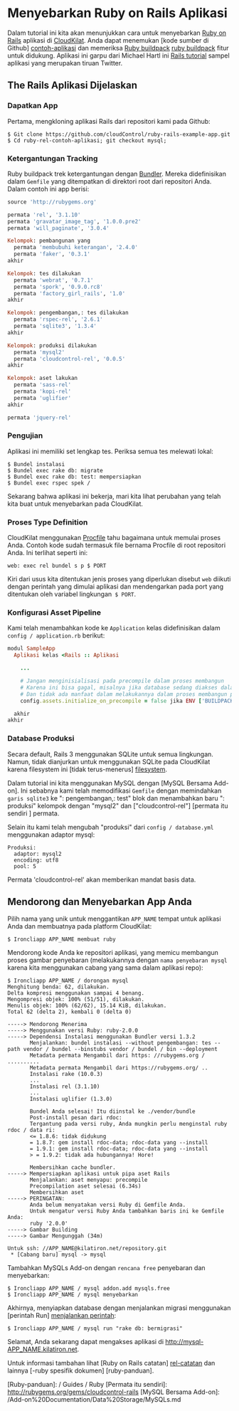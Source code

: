 # Menyebarkan Ruby on Rails Aplikasi

Dalam tutorial ini kita akan menunjukkan cara untuk menyebarkan [Ruby on Rails] aplikasi di [CloudKilat]. Anda dapat menemukan [kode sumber di Github] [contoh-aplikasi] dan memeriksa [Ruby buildpack] [ruby buildpack] fitur untuk didukung. Aplikasi ini garpu dari Michael Hartl ini [Rails tutorial] sampel aplikasi yang merupakan tiruan Twitter.

## The Rails Aplikasi Dijelaskan

### Dapatkan App

Pertama, mengkloning aplikasi Rails dari repositori kami pada Github:

~~~ Pesta
$ Git clone https://github.com/cloudControl/ruby-rails-example-app.git
$ Cd ruby-rel-contoh-aplikasi; git checkout mysql;
~~~

### Ketergantungan Tracking

Ruby buildpack trek ketergantungan dengan [Bundler]. Mereka didefinisikan dalam `Gemfile` yang ditempatkan di direktori root dari repositori Anda. Dalam contoh ini app berisi:

~~~ Ruby
source 'http://rubygems.org'

permata 'rel', '3.1.10'
permata 'gravatar_image_tag', '1.0.0.pre2'
permata 'will_paginate', '3.0.4'

Kelompok: pembangunan yang
  permata 'membubuhi keterangan', '2.4.0'
  permata 'faker', '0.3.1'
akhir

Kelompok: tes dilakukan
  permata 'webrat', '0.7.1'
  permata 'spork', '0.9.0.rc8'
  permata 'factory_girl_rails', '1.0'
akhir

Kelompok: pengembangan,: tes dilakukan
  permata 'rspec-rel', '2.6.1'
  permata 'sqlite3', '1.3.4'
akhir

Kelompok: produksi dilakukan
  permata 'mysql2'
  permata 'cloudcontrol-rel', '0.0.5'
akhir

Kelompok: aset lakukan
  permata 'sass-rel'
  permata 'kopi-rel'
  permata 'uglifier'
akhir

permata 'jquery-rel'
~~~

### Pengujian

Aplikasi ini memiliki set lengkap tes. Periksa semua tes melewati lokal:

~~~ Pesta
$ Bundel instalasi
$ Bundel exec rake db: migrate
$ Bundel exec rake db: test: mempersiapkan
$ Bundel exec rspec spek /
~~~

Sekarang bahwa aplikasi ini bekerja, mari kita lihat perubahan yang telah kita buat untuk menyebarkan pada CloudKilat.

### Proses Type Definition

CloudKilat menggunakan [Procfile] tahu bagaimana untuk memulai proses Anda. Contoh kode sudah termasuk file bernama Procfile di root repositori Anda. Ini terlihat seperti ini:

~~~
web: exec rel bundel s p $ PORT
~~~

Kiri dari usus kita ditentukan jenis proses yang diperlukan disebut `web` diikuti dengan perintah yang dimulai aplikasi dan mendengarkan pada port yang ditentukan oleh variabel lingkungan` $ PORT`.

### Konfigurasi Asset Pipeline

Kami telah menambahkan kode ke `Application` kelas didefinisikan dalam` config / application.rb` berikut:

~~~ Ruby
modul SampleApp
  Aplikasi kelas <Rails :: Aplikasi

    ...

    # Jangan menginisialisasi pada precompile dalam proses membangun
    # Karena ini bisa gagal, misalnya jika database sedang diakses dalam proses
    # Dan tidak ada manfaat dalam melakukannya dalam proses membangun pula
    config.assets.initialize_on_precompile = false jika ENV ['BUILDPACK_RUNNING']

  akhir
akhir
~~~

### Database Produksi

Secara default, Rails 3 menggunakan SQLite untuk semua lingkungan. Namun, tidak dianjurkan untuk menggunakan SQLite pada CloudKilat karena filesystem ini [tidak terus-menerus] [filesystem].

Dalam tutorial ini kita menggunakan MySQL dengan [MySQL Bersama Add-on]. Ini sebabnya kami telah memodifikasi `Gemfile` dengan memindahkan` garis sqlite3` ke ": pengembangan,: test" blok dan menambahkan baru ": produksi" kelompok dengan "mysql2" dan ["cloudcontrol-rel"] [permata itu sendiri ] permata.

Selain itu kami telah mengubah "produksi" dari `config / database.yml` menggunakan adaptor mysql:
~~~
Produksi:
  adaptor: mysql2
  encoding: utf8
  pool: 5
~~~
Permata 'cloudcontrol-rel' akan memberikan mandat basis data.


## Mendorong dan Menyebarkan App Anda

Pilih nama yang unik untuk menggantikan `APP_NAME` tempat untuk aplikasi Anda dan membuatnya pada platform CloudKilat:

~~~ Pesta
$ Ironcliapp APP_NAME membuat ruby
~~~

Mendorong kode Anda ke repositori aplikasi, yang memicu membangun proses gambar penyebaran (melakukannya dengan `nama penyebaran mysql` karena kita menggunakan cabang yang sama dalam aplikasi repo):

~~~ Pesta
$ Ironcliapp APP_NAME / dorongan mysql
Menghitung benda: 62, dilakukan.
Delta kompresi menggunakan sampai 4 benang.
Mengompresi objek: 100% (51/51), dilakukan.
Menulis objek: 100% (62/62), 15.14 KiB, dilakukan.
Total 62 (delta 2), kembali 0 (delta 0)

-----> Mendorong Menerima
-----> Menggunakan versi Ruby: ruby-2.0.0
-----> Dependensi Instalasi menggunakan Bundler versi 1.3.2
       Menjalankan: bundel instalasi --without pengembangan: tes --path vendor / bundel --binstubs vendor / bundel / bin --deployment
       Metadata permata Mengambil dari https: //rubygems.org / ..........
       Metadata permata Mengambil dari https://rubygems.org/ ..
       Instalasi rake (10.0.3)
       ...
       Instalasi rel (3.1.10)
       ...
       Instalasi uglifier (1.3.0)

       Bundel Anda selesai! Itu diinstal ke ./vendor/bundle
       Post-install pesan dari rdoc:
       Tergantung pada versi ruby, Anda mungkin perlu menginstal ruby ​​rdoc / data ri:
       <= 1.8.6: tidak didukung
       = 1.8.7: gem install rdoc-data; rdoc-data yang --install
       = 1.9.1: gem install rdoc-data; rdoc-data yang --install
       > = 1.9.2: tidak ada hubungannya! Hore!

       Membersihkan cache bundler.
-----> Mempersiapkan aplikasi untuk pipa aset Rails
       Menjalankan: aset menyapu: precompile
       Precompilation aset selesai (6.34s)
       Membersihkan aset
-----> PERINGATAN:
       Anda belum menyatakan versi Ruby di Gemfile Anda.
       Untuk mengatur versi Ruby Anda tambahkan baris ini ke Gemfile Anda:
       ruby '2.0.0'
-----> Gambar Building
-----> Gambar Mengunggah (34m)

Untuk ssh: //APP_NAME@kilatiron.net/repository.git
 * [Cabang baru] mysql -> mysql
~~~

Tambahkan MySQLs Add-on dengan `rencana free` penyebaran dan menyebarkan:

~~~ Pesta
$ Ironcliapp APP_NAME / mysql addon.add mysqls.free
$ Ironcliapp APP_NAME / mysql menyebarkan
~~~

Akhirnya, menyiapkan database dengan menjalankan migrasi menggunakan [perintah Run] [menjalankan perintah]:

~~~ Pesta
$ Ironcliapp APP_NAME / mysql run "rake db: bermigrasi"
~~~

Selamat, Anda sekarang dapat mengakses aplikasi di http://mysql-APP_NAME.kilatiron.net.

Untuk informasi tambahan lihat [Ruby on Rails catatan] [rel-catatan] dan
lainnya [-ruby spesifik dokumen] [ruby-panduan].

[Ruby on Rails]: http://rubyonrails.org/
[CloudKilat]: http://www.cloudkilat.com/
[Contoh-aplikasi]: https://github.com/cloudControl/ruby-rails-example-app
[Ruby buildpack]: https://github.com/cloudControl/buildpack-ruby
[Rails tutorial]: http://ruby.railstutorial.org/
[Bundler]: http://bundler.io/
[Procfile]: /Platform%20Documentation.md/#buildpacks-and-the-procfile
[Filesystem]: /Platform%20Documentation.md/#non-persistent-filesystem
[Menjalankan perintah]: /Guides/Ruby/RunCommand.md
[Rel-catatan]: /Guides/Ruby/RubyNotes.md
[Ruby-panduan]: / Guides / Ruby
[Permata itu sendiri]: http://rubygems.org/gems/cloudcontrol-rails
[MySQL Bersama Add-on]: /Add-on%20Documentation/Data%20Storage/MySQLs.md
